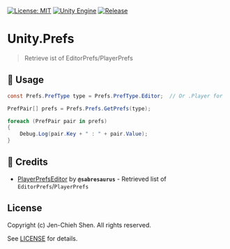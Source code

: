 [![License: MIT](https://img.shields.io/badge/License-MIT-green.svg)](https://opensource.org/licenses/MIT)
[![Unity Engine](https://img.shields.io/badge/unity-2023.1.11f1-black.svg?style=flat&logo=unity)](https://unity3d.com/get-unity/download/archive)
[![Release](https://img.shields.io/github/tag/jcs090218/Unity.Prefs.svg?label=release&logo=github)](https://github.com/jcs090218/Unity.Prefs/releases/latest)

# Unity.Prefs
> Retrieve ist of EditorPrefs/PlayerPrefs



## 🔨 Usage

```cs
const Prefs.PrefType type = Prefs.PrefType.Editor;  // Or .Player for `PlayerPrefs`

PrefPair[] prefs = Prefs.Prefs.GetPrefs(type);

foreach (PrefPair pair in prefs)
{
    Debug.Log(pair.Key + " : " + pair.Value);
}
```

## 📌 Credits

- [PlayerPrefsEditor][] by **`@sabresaurus`** - Retrieved list of `EditorPrefs`/`PlayerPrefs`

## License

Copyright (c) Jen-Chieh Shen. All rights reserved.

See [LICENSE](./LICENSE) for details.


[PlayerPrefsEditor]: https://github.com/sabresaurus/PlayerPrefsEditor
